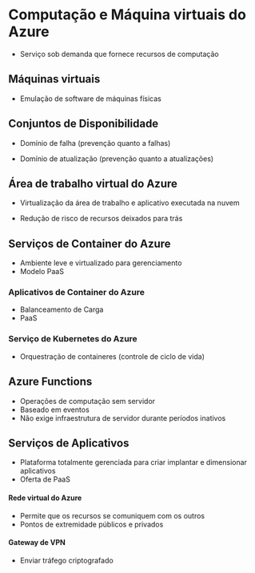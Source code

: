 # Computação e Máquina virtuais do Azure

- Serviço sob demanda que fornece recursos de computação

## Máquinas virtuais

- Emulação de software de máquinas físicas

## Conjuntos de Disponibilidade

- Domínio de falha (prevenção quanto a falhas)

- Domínio de atualização (prevenção quanto a atualizações)

## Área de trabalho virtual do Azure

- Virtualização da área de trabalho e aplicativo executada na nuvem

- Redução de risco de recursos deixados para trás

## Serviços de Container do Azure

- Ambiente leve e virtualizado para gerenciamento
- Modelo PaaS

### Aplicativos de Container do Azure

- Balanceamento de Carga
- PaaS

### Serviço de Kubernetes do Azure

- Orquestração de containeres (controle de ciclo de vida)

## Azure Functions

- Operações de computação sem servidor
- Baseado em eventos
- Não exige infraestrutura de servidor durante períodos inativos

## Serviços de Aplicativos

- Plataforma totalmente gerenciada para criar implantar e dimensionar aplicativos
- Oferta de PaaS

#### Rede virtual do Azure

- Permite que os recursos se comuniquem com os outros
- Pontos de extremidade públicos e privados 

#### Gateway de VPN

- Enviar tráfego criptografado